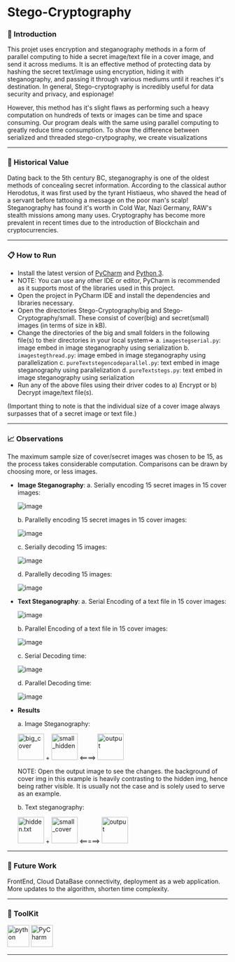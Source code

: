 # Stego-Cryptography

### 👋 Introduction 

This projet uses encryption and steganography methods in a form of parallel computing to hide a secret image/text file in a cover image, and send it across mediums. It is an effective method of protecting data by hashing the secret text/image using encryption, hiding it with steganography, and passing it through various mediums until it reaches it's destination. In general, Stego-cryptography is incredibly useful for data security and privacy, and espionage! 

However, this method has it's slight flaws as performing such a heavy computation on hundreds of texts or images can be time and space consuming. Our program deals with the same using parallel computing to greatly reduce time consumption. 
To show the difference between serialized and threaded stego-crytpography, we create visualizations 


---
### 📖 Historical Value

Dating back to the 5th century BC, steganography is one of the oldest methods of concealing secret information. According to the classical author Herodotus, it was first used by the tyrant Histiaeus, who shaved the head of a servant before tattooing a message on the poor man's scalp! Steganography has found it's worth in Cold War, Nazi Germany, RAW's stealth missions among many uses. Cryptography has become more prevalent in recent times due to the introduction of Blockchain and cryptocurrencies.

---
### 📋 How to Run

- Install the latest version of [PyCharm](https://www.jetbrains.com/help/pycharm/installation-guide.html) and [Python 3](https://www.python.org/downloads/).
- NOTE: You can use any other IDE or editor, PyCharm is recommended as it supports most of the libraries used in this project. 
- Open the project in PyCharm IDE  and install the dependencies and libraries necessary.
- Open the directories Stego-Cryptography/big and Stego-Cryptography/small. These consist of cover(big) and secret(small) images (in terms of size in kB).
- Change the directories of the big and small folders in the following file(s) to their directories in your local system=>
      a. ```imagestegserial.py```: image embed in image steganography using serialization
      b. ```imagestegthread.py```: image embed in image steganography using parallelization
      c. ```pureTextstegencodeparallel.py```: text embed in image steganography using parallelization
      d. ```pureTextstegs.py```: text embed in image steganography using serialization 
- Run any of the above files using their driver codes to a) Encrypt or b) Decrypt image/text file(s).

(Important thing to note is that the individual size of a cover image always surpasses that of a secret image or text file.)

---

### 📈 Observations

The maximum sample size of cover/secret images was chosen to be 15, as the process takes considerable computation. Comparisons can be drawn by choosing more, or less images. 
- **Image Steganography**:
  a. Serially encoding 15 secret images in 15 cover images:
  
  ![image](https://user-images.githubusercontent.com/55179780/190957806-a39f3231-e808-4fd3-a5c6-c257180ebe6d.png)

  b. Parallelly encoding 15 secret images in 15 cover images:
  
  ![image](https://user-images.githubusercontent.com/55179780/190957916-d03fc6d8-1882-4519-bc0f-a4d4961cb819.png)

  c. Serially decoding 15 images:
  
  ![image](https://user-images.githubusercontent.com/55179780/190957970-65e03b3a-c471-4919-a787-eb6ce25e1c35.png)

  d. Parallelly decoding 15 images:
  
  ![image](https://user-images.githubusercontent.com/55179780/190958488-edbdcf26-6568-48fa-8bb3-6730d5367488.png)

- **Text Steganography**:
  a. Serial Encoding of a text file in 15 cover images:
  
  ![image](https://user-images.githubusercontent.com/55179780/190958716-9dba7cb0-beef-45a9-be12-dbdb20ec3d39.png)

  b. Parallel Encoding of a text file in 15 cover images:
  
  ![image](https://user-images.githubusercontent.com/55179780/190958711-fd985f09-0635-4ef9-8230-124f3795bce3.png)
  
  c. Serial Decoding time:
  
  ![image](https://user-images.githubusercontent.com/55179780/190958793-9a875bb9-86a4-4d9e-8ce8-5980f147bdf0.png)

  d. Parallel Decoding time:
  
  ![image](https://user-images.githubusercontent.com/55179780/190958848-834fb3e5-4050-40ee-b206-acd6cb3417c3.png)
  
 - **Results**
 
      a. Image Steganography:
      
      <img src="https://user-images.githubusercontent.com/55179780/190960395-382af15c-d703-456b-9ff4-e68be55df75a.png" alt="big_cover" height="60" width="60" /> + <img src = "https://user-images.githubusercontent.com/55179780/190960427-1748007b-095a-4695-89e8-d52e7cda2cef.png" alt="small_hidden" height="60" width="60"/>  <====> <img src="https://user-images.githubusercontent.com/55179780/190960074-b5335e2a-fa63-4446-bbe8-91c6c75924f1.png" alt="output" width="60" height="60"/>

      NOTE: Open the output image to see the changes. the background of cover img in this example is heavily contrasting to the hidden img, hence being rather visible. It is usually not the case and is solely used to serve as an example.
      
      b. Text steganography:
      
      <img src="https://user-images.githubusercontent.com/55179780/190961682-aeaf9332-c176-4227-ba76-30e96b83a97c.png" alt="hidden.txt" height="60" width="60"/> + <img src="https://user-images.githubusercontent.com/55179780/190962159-0c256176-d35e-4d0e-9996-8711969b28d4.png" alt="small_cover" height="60" width="60"/> <=====> <img src="https://user-images.githubusercontent.com/55179780/190961986-ce7eb615-3671-4284-afe0-d87a297f038e.png" alt ="output" height="60" width="60"/>

---

### 🔮 Future Work

FrontEnd, Cloud DataBase connectivity, deployment as a web application. More updates to the algorithm, shorten time complexity.

---

### 🧰 ToolKit


<img src="https://cdn.jsdelivr.net/gh/devicons/devicon/icons/python/python-original.svg" alt="python" width="50" height="50" /> <img src="https://cdn.jsdelivr.net/gh/devicons/devicon/icons/intellij/intellij-original.svg" alt="PyCharm" width="50" height="50" /> 

---
